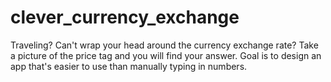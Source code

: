 # clever_currency_exchange
Traveling? Can't wrap your head around the currency exchange rate? Take a picture of the price tag and you will find your answer. Goal is to design an app that's easier to use than manually typing in numbers.
